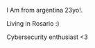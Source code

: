 I Am from argentina 23yo!.

Living in Rosario :)

Cybersecurity enthusiast <3

<a href="https://tryhackme.com/p/Fps">
        <img src="https://tryhackme-badges.s3.amazonaws.com/Fps.png?update=2" alt="" />
</a>


<!--
**0-fps/0-fps** is a ✨ _special_ ✨ repository because its `README.md` (this file) appears on your GitHub profile.

Here are some ideas to get you started:

- 🔭 I’m currently working on ...
- 🌱 I’m currently learning ...
- 👯 I’m looking to collaborate on ...
- 🤔 I’m looking for help with ...
- 💬 Ask me about ...
- 📫 How to reach me: ...
- 😄 Pronouns: ...
- ⚡ Fun fact: ...
-->
